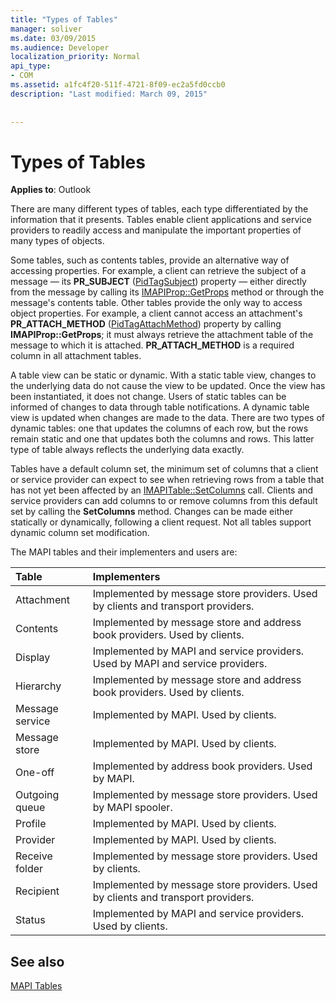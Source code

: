 ```yaml
---
title: "Types of Tables"
manager: soliver
ms.date: 03/09/2015
ms.audience: Developer
localization_priority: Normal
api_type:
- COM
ms.assetid: a1fc4f20-511f-4721-8f09-ec2a5fd0ccb0
description: "Last modified: March 09, 2015"
 
 
---
```


# Types of Tables

  
  
**Applies to**: Outlook 
  
There are many different types of tables, each type differentiated by the information that it presents. Tables enable client applications and service providers to readily access and manipulate the important properties of many types of objects. 
  
Some tables, such as contents tables, provide an alternative way of accessing properties. For example, a client can retrieve the subject of a message — its **PR_SUBJECT** ([PidTagSubject](pidtagsubject-canonical-property.md)) property — either directly from the message by calling its [IMAPIProp::GetProps](imapiprop-getprops.md) method or through the message's contents table. Other tables provide the only way to access object properties. For example, a client cannot access an attachment's **PR_ATTACH_METHOD** ([PidTagAttachMethod](pidtagattachmethod-canonical-property.md)) property by calling **IMAPIProp::GetProps**; it must always retrieve the attachment table of the message to which it is attached. **PR_ATTACH_METHOD** is a required column in all attachment tables. 
  
A table view can be static or dynamic. With a static table view, changes to the underlying data do not cause the view to be updated. Once the view has been instantiated, it does not change. Users of static tables can be informed of changes to data through table notifications. A dynamic table view is updated when changes are made to the data. There are two types of dynamic tables: one that updates the columns of each row, but the rows remain static and one that updates both the columns and rows. This latter type of table always reflects the underlying data exactly.
  
Tables have a default column set, the minimum set of columns that a client or service provider can expect to see when retrieving rows from a table that has not yet been affected by an [IMAPITable::SetColumns](imapitable-setcolumns.md) call. Clients and service providers can add columns to or remove columns from this default set by calling the **SetColumns** method. Changes can be made either statically or dynamically, following a client request. Not all tables support dynamic column set modification. 
  
The MAPI tables and their implementers and users are:
  
|**Table**|**Implementers**|
|:-----|:-----|
|Attachment  <br/> |Implemented by message store providers. Used by clients and transport providers.  <br/> |
|Contents  <br/> |Implemented by message store and address book providers. Used by clients.  <br/> |
|Display  <br/> |Implemented by MAPI and service providers. Used by MAPI and service providers.  <br/> |
|Hierarchy  <br/> |Implemented by message store and address book providers. Used by clients.  <br/> |
|Message service  <br/> |Implemented by MAPI. Used by clients.  <br/> |
|Message store  <br/> |Implemented by MAPI. Used by clients.  <br/> |
|One-off  <br/> |Implemented by address book providers. Used by MAPI.  <br/> |
|Outgoing queue  <br/> |Implemented by message store providers. Used by MAPI spooler.  <br/> |
|Profile  <br/> |Implemented by MAPI. Used by clients.  <br/> |
|Provider  <br/> |Implemented by MAPI. Used by clients.  <br/> |
|Receive folder  <br/> |Implemented by message store providers. Used by clients.  <br/> |
|Recipient  <br/> |Implemented by message store providers. Used by clients and transport providers.  <br/> |
|Status  <br/> |Implemented by MAPI and service providers. Used by clients.  <br/> |
   
## See also



[MAPI Tables](mapi-tables.md)

